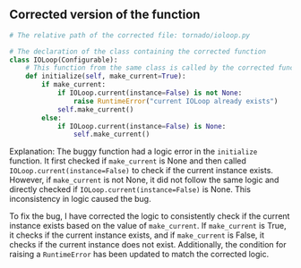 ## Corrected version of the function

```python
# The relative path of the corrected file: tornado/ioloop.py

# The declaration of the class containing the corrected function
class IOLoop(Configurable):
    # This function from the same class is called by the corrected function
    def initialize(self, make_current=True):
        if make_current:
            if IOLoop.current(instance=False) is not None:
                raise RuntimeError("current IOLoop already exists")
            self.make_current()
        else:
            if IOLoop.current(instance=False) is None:
                self.make_current()
```

Explanation:
The buggy function had a logic error in the `initialize` function. It first checked if `make_current` is None and then called `IOLoop.current(instance=False)` to check if the current instance exists. However, if `make_current` is not None, it did not follow the same logic and directly checked if `IOLoop.current(instance=False)` is None. This inconsistency in logic caused the bug.

To fix the bug, I have corrected the logic to consistently check if the current instance exists based on the value of `make_current`. If `make_current` is True, it checks if the current instance exists, and if `make_current` is False, it checks if the current instance does not exist. Additionally, the condition for raising a `RuntimeError` has been updated to match the corrected logic.